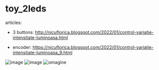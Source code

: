 # toy_2leds

articles:

- 3 buttons: http://nicuflorica.blogspot.com/2022/01/control-variatie-intensitate-luminoasa.html

- encoder: https://nicuflorica.blogspot.com/2022/01/control-variatie-intensitate-luminoasa_9.html

![image](https://user-images.githubusercontent.com/4947574/148684159-e78f1cb6-cb9d-49c9-9ee5-68525e350b90.png)
![image](https://user-images.githubusercontent.com/4947574/148684190-601accbf-7c1f-4700-ba62-b2fcf5d040e0.png)
![omagine](https://blogger.googleusercontent.com/img/a/AVvXsEh2IbgzMRvhi57uo0dfcc6_eFbH8p8EWOO9eXwCwFaR17BEunBUSJ6O3oYsgtDK7abUvn8a6VjfZr-J6F7sDct5tNXHBE-KwsrJZf3cfmcejQF-x9LYRH_MulVdnKZJkR0QDNyc00WNtMbLs6FyDmkZXT9f_IwyduwyBwKEDfBJnj6ZZ-ctQehzKO4GcQ=s320)


